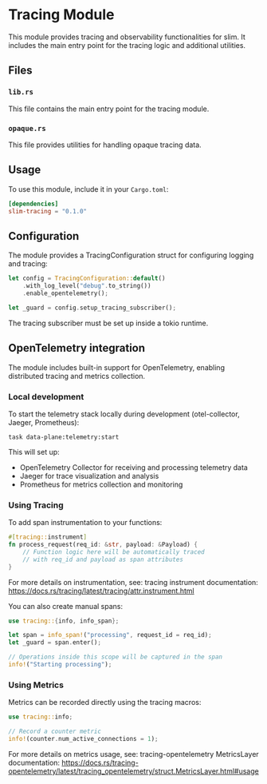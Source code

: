 # Tracing Module

This module provides tracing and observability functionalities for slim. It includes the
main entry point for the tracing logic and additional utilities.

## Files

### `lib.rs`
This file contains the main entry point for the tracing module.

### `opaque.rs`
This file provides utilities for handling opaque tracing data.

## Usage

To use this module, include it in your `Cargo.toml`:

```toml
[dependencies]
slim-tracing = "0.1.0"
```

## Configuration

The module provides a TracingConfiguration struct for configuring logging and tracing:

```rust
let config = TracingConfiguration::default()
    .with_log_level("debug".to_string())
    .enable_opentelemetry();

let _guard = config.setup_tracing_subscriber();
```

The tracing subscriber must be set up inside a tokio runtime.

## OpenTelemetry integration

The module includes built-in support for OpenTelemetry, enabling distributed tracing and metrics collection.

### Local development

To start the telemetry stack locally during development (otel-collector, Jaeger, Prometheus):

`task data-plane:telemetry:start`

This will set up:
- OpenTelemetry Collector for receiving and processing telemetry data
- Jaeger for trace visualization and analysis
- Prometheus for metrics collection and monitoring

### Using Tracing

To add span instrumentation to your functions:

```rust
#[tracing::instrument]
fn process_request(req_id: &str, payload: &Payload) {
    // Function logic here will be automatically traced
    // with req_id and payload as span attributes
}
```

For more details on instrumentation, see: tracing instrument documentation: https://docs.rs/tracing/latest/tracing/attr.instrument.html

You can also create manual spans:

```rust
use tracing::{info, info_span};

let span = info_span!("processing", request_id = req_id);
let _guard = span.enter();

// Operations inside this scope will be captured in the span
info!("Starting processing");
```

### Using Metrics

Metrics can be recorded directly using the tracing macros:

```rust
use tracing::info;

// Record a counter metric
info!(counter.num_active_connections = 1);
```

For more details on metrics usage, see: tracing-opentelemetry MetricsLayer documentation: https://docs.rs/tracing-opentelemetry/latest/tracing_opentelemetry/struct.MetricsLayer.html#usage
